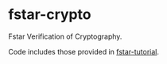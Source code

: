 # fstar-crypto

Fstar Verification of Cryptography.

Code includes those provided in [fstar-tutorial](https://www.fstar-lang.org/tutorial/). 
